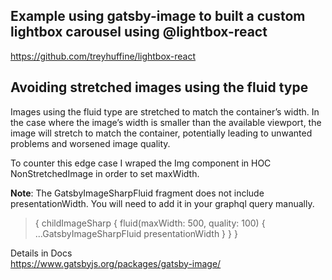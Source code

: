 ## Example using gatsby-image to built a custom lightbox carousel using @lightbox-react

https://github.com/treyhuffine/lightbox-react

## Avoiding stretched images using the fluid type

Images using the fluid type are stretched to match the container’s width. In the case where the image’s width is smaller than the available viewport, the image will stretch to match the container, potentially leading to unwanted problems and worsened image quality.

To counter this edge case I wraped the Img component in HOC NonStretchedImage in order to set maxWidth.

**Note**: The GatsbyImageSharpFluid fragment does not include presentationWidth. You will need to add it in your graphql query manually.

> {
> childImageSharp {
> fluid(maxWidth: 500, quality: 100) {
> ...GatsbyImageSharpFluid
> presentationWidth
> }
> }
> }

Details in Docs  
https://www.gatsbyjs.org/packages/gatsby-image/
